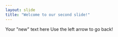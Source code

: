 ```yaml
---
layout: slide
title: "Welcome to our second slide!"
---
```

Your "new" text here
Use the left arrow to go back!
